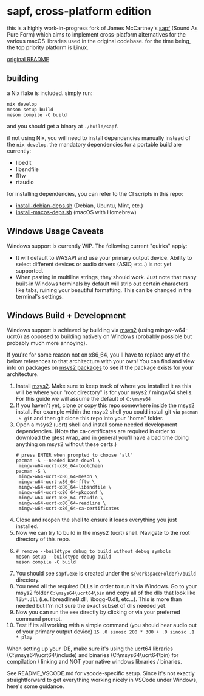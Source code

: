 # sapf, cross-platform edition

this is a highly work-in-progress fork of James McCartney's [sapf](https://github.com/lfnoise/sapf) (Sound As Pure Form) which aims to implement cross-platform alternatives for the various macOS libraries used in the original codebase. for the time being, the top priority platform is Linux.

[original README](README.txt)

## building

a Nix flake is included. simply run:

```shell
nix develop
meson setup build
meson compile -C build
```

and you should get a binary at `./build/sapf`.

if not using Nix, you will need to install dependencies manually instead of the `nix develop`. the mandatory dependencies for a portable build are currently:

- libedit
- libsndfile
- fftw
- rtaudio

for installing dependencies, you can refer to the CI scripts in this repo:

- [install-debian-deps.sh](.github/scripts/install-debian-deps.sh) (Debian, Ubuntu, Mint, etc.)
- [install-macos-deps.sh](.github/scripts/install-macos-deps.sh) (macOS with Homebrew)

## Windows Usage Caveats

Windows support is currently WIP. The following current "quirks" apply:

- It will default to WASAPI and use your primary output device. Ability to select different devices or audio drivers (ASIO, etc..) is not yet supported.
- When pasting in multiline strings, they should work. Just note that many built-in Windows terminals by default will strip out certain characters like tabs,
    ruining your beautiful formatting. This can be changed in the terminal's settings.

## Windows Build + Development

Windows support is achieved by building via [msys2](https://www.msys2.org/) (using mingw-w64-ucrt6) as opposed to building natively on Windows (probably possible but probably much more annoying).

If you're for some reason not on x86_64, you'll have to replace any of the below references to that architecture
with your own! You can find and view info on packages on [msys2 packages](https://packages.msys2.org/queue) to see
if the package exists for your architecture. 

1. Install [msys2](https://www.msys2.org/). Make sure to keep track of where you installed it as this will be where your
"root directory" is for your msys2 / mingw64 shells. For this guide we will assume the default of `C:\msys64`
2. If you haven't yet, clone or copy this repo somewhere inside the msys2 install. For example within the msys2 shell you could install git via
`pacman -S git` and then git clone this repo into your "home" folder.
3. Open a msys2 (ucrt) shell and install some needed development dependencies.
    (Note the ca-certificates are required in order to download the gtest wrap, and in general you'll
    have a bad time doing anything on msys2 without these certs.)
   ```shell
   # press ENTER when prompted to choose "all"
   pacman -S --needed base-devel \
    mingw-w64-ucrt-x86_64-toolchain
   pacman -S \
    mingw-w64-ucrt-x86_64-meson \
    mingw-w64-ucrt-x86_64-fftw \
    mingw-w64-ucrt-x86_64-libsndfile \
    mingw-w64-ucrt-x86_64-pkgconf \
    mingw-w64-ucrt-x86_64-rtaudio \
    mingw-w64-ucrt-x86_64-readline \
    mingw-w64-ucrt-x86_64-ca-certificates
   ```
4. Close and reopen the shell to ensure it loads everything you just installed. 
5. Now we can try to build in the msys2 (ucrt) shell.
Navigate to the root directory of this repo.
6.  ```shell
    # remove --buildtype debug to build without debug symbols
    meson setup --buildtype debug build 
    meson compile -C build
    ```
7. You should see `sapf.exe` is created under the `${workspaceFolder}/build` directory.
8. You need all the required DLLs in order to run it via Windows. Go to your msys2 folder `C:\msys64\ucrt64\bin`
and copy all of the dlls that look like `lib*.dll` (i.e. libreadline8.dll, libogg-0.dll, etc...). This is
more than needed but I'm not sure the exact subset of dlls needed yet.
9. Now you can run the exe directly by clicking or via your preferred command prompt.
10. Test if its all working with a simple command (you should hear audio out of your primary output device)
`15 .0 sinosc 200 * 300 + .0 sinosc .1 * play`

When setting up your IDE, make sure it's using the ucrt64 libraries (C:\msys64\ucrt64\include)
and binaries (C:\msys64\ucrt64\bin) for compilation / linking and NOT your native windows libraries / binaries.

See README_VSCODE.md for vscode-specific setup.
Since it's not exactly straightforward to get everything working nicely in VSCode under Windows, here's 
some guidance.

